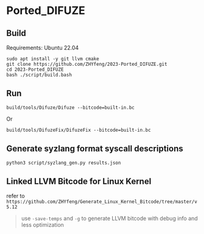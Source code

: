 # Ported_DIFUZE

## Build
Requirements: Ubuntu 22.04
```shell
sudo apt install -y git llvm cmake
git clone https://github.com/ZHYfeng/2023-Ported_DIFUZE.git
cd 2023-Ported_DIFUZE
bash ./script/build.bash
```

## Run
```shell
build/tools/Difuze/Difuze --bitcode=built-in.bc
```
Or
```shell
build/tools/DifuzeFix/DifuzeFix --bitcode=built-in.bc
```

## Generate syzlang format syscall descriptions
```
python3 script/syzlang_gen.py results.json
```

## Linked LLVM Bitcode for Linux Kernel
refer to `https://github.com/ZHYfeng/Generate_Linux_Kernel_Bitcode/tree/master/v5.12`
> use `-save-temps` and `-g` to generate LLVM bitcode with debug info and less optimization
